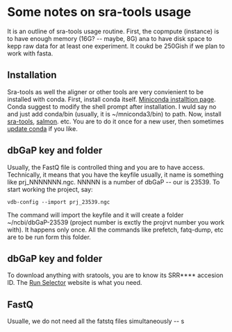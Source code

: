 # Some notes on sra-tools usage
It is an outline of sra-tools usage routine. First, the copmpute (instance) is to have enough memory (16G? -- maybe, 8G) ana to have disk space to kepp raw data for at least one experiment. It coukd be 250Gish if we plan to work with fasta.

## Installation
Sra-tools as well the aligner or other tools are very convienient to be installed with conda. First, install conda itself. 
[Miniconda installtion page](https://docs.conda.io/en/latest/miniconda.html "Miniconda installtion page"). Conda suggest to modify the shell prompt after installation. I wuld say no and just add conda/bin (usually, it is ~/mniconda3/bin) to path. Now, install [sra-tools](https://anaconda.org/bioconda/sra-tools "sra-tooks installtion page in conda"), [salmon](https://anaconda.org/bioconda/salmon "salmon installtion page in conda"). etc. You are to do it once for a new user, then sometimes [update conda](https://docs.conda.io/projects/conda/en/latest/commands/update.html) if you like.

## dbGaP key and folder
Usually, the FastQ file is controlled thing and you are to have access. Technically, it means that you have the keyfile usually, it name is something like prj_NNNNNNN.ngc. NNNNN is a number of dbGaP -- our is 23539. To start working the project, say:

`vdb-config --import prj_23539.ngc`

The command will import the keyfile and it will create a folder ~/ncbi/dbGaP-23539 (project number is exctly the projrvt number you work with). It happens only once. All the commands like prefetch, fatq-dump, etc are to be run form this folder.

## dbGaP key and folder

To download anything with sratools, you are to know its SRR**** accesion ID. The [Run Selector](https://trace.ncbi.nlm.nih.gov/Traces/study/?) website is what you need.

## FastQ 
Usualle, we do not need all the fatstq files simultaneously -- s
